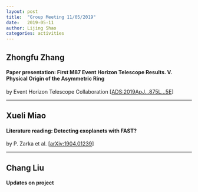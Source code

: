 ```yaml
---
layout: post
title:  "Group Meeting 11/05/2019"
date:   2019-05-11
author: Lijing Shao
categories: activities
---
```




## Zhongfu Zhang

#### Paper presentation: First M87 Event Horizon Telescope Results. V. Physical Origin of the Asymmetric Ring

by Event Horizon Telescope Collaboration [[ADS:2019ApJ...875L...5E](https://ui.adsabs.harvard.edu/abs/2019ApJ...875L...5E/abstract)]

---

## Xueli Miao

#### Literature reading: Detecting exoplanets with FAST?

by P. Zarka et al. [[arXiv:1904.01239](https://arxiv.org/abs/1904.01239)]

---

## Chang Liu

#### Updates on project

